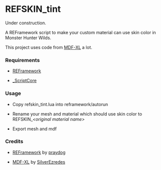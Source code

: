 # REFSKIN_tint

Under construction.

A REFramework script to make your custom material can use skin color in Monster Hunter Wilds.

This project uses code from [MDF-XL](https://github.com/SilverEzredes/MDF-XL) a lot.

### Requirements

- [REFramework](https://github.com/praydog/REFramework-nightly/releases)

- [_ScriptCore](https://github.com/alphazolam/_ScriptCore/tree/SILVER-Dev)

### Usage

- Copy refskin_tint.lua into reframework/autorun

- Rename your mesh and material which should use skin color to REFSKIN_*\<original material name>*

- Export mesh and mdf

### Credits

- [REFramework](https://github.com/praydog/REFramework) by [praydog](https://github.com/praydog)

- [MDF-XL](https://github.com/SilverEzredes/MDF-XL) by [SilverEzredes](https://github.com/SilverEzredes)